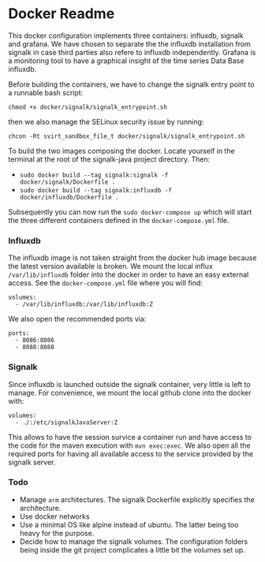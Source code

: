 # Docker Readme

This docker configuration implements three containers: influxdb, signalk and grafana. We have chosen to separate the the influxdb installation from signalk in case third parties also refere to influxdb independently. Grafana is a monitoring tool to have a graphical insight of the time series Data Base influxdb.

Before building the containers, we have to change the signalk entry point to a runnable bash script:
```
chmod +x docker/signalk/signalk_entrypoint.sh
```

then we also manage the SELinux security issue by running:
```
chcon -Rt svirt_sandbox_file_t docker/signalk/signalk_entrypoint.sh
```

To build the two images composing the docker. Locate yourself in the terminal at the root of the signalk-java project directory. Then:
- `sudo docker build --tag signalk:signalk -f docker/signalk/Dockerfile .`
- `sudo docker build --tag signalk:influxdb -f docker/influxdb/Dockerfile .`

Subsequently you can now run the `sudo docker-compose up` which will start the three different containers defined in the `docker-compose.yml` file.

### Influxdb

The influxdb image is not taken straight from the docker hub image because the latest version available is broken. We mount the local influx `/var/lib/influxdb` folder into the docker in order to have an easy external access. See the `docker-compose.yml` file where you will find:
```
volumes:
  - /var/lib/influxdb:/var/lib/influxdb:Z
```
We also open the recommended ports via:
```
ports:
  - 8086:8086
  - 8088:8088
```

### Signalk

Since influxdb is launched outside the signalk container, very little is left to manage.
For convenience, we mount the local github clone into the docker with:
```
volumes:
  - ./:/etc/signalkJavaServer:Z
```
This allows to have the session survice a container run and have access to the code for the maven execution with `mvn exec:exec`. We also open all the required ports for having all available access to the service provided by the signalk server.

### Todo
- Manage `arm` architectures. The signalk Dockerfile explicitly specifies the architecture.
- Use docker networks
- Use a minimal OS like alpine instead of ubuntu. The latter being too heavy for the purpose.
- Decide how to manage the signalk volumes. The configuration folders being inside the git project complicates a little bit the volumes set up.
